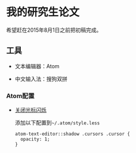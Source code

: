 # 我的研究生论文

希望赶在2015年8月1日之前把初稿完成。

## 工具

- 文本编辑器：Atom

- 中文输入法：搜狗双拼


### Atom配置

- [关闭光标闪烁][1]

  添加以下配置到`~/.atom/style.less`

  ```
  atom-text-editor::shadow .cursors .cursor {
    opacity: 1;
  }
  ```



[1]: https://discuss.atom.io/t/blinking-cursor/1544/14
